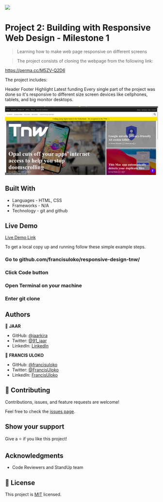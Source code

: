 ![](https://img.shields.io/badge/Microverse-blueviolet)

# Project 2: Building with Responsive Web Design - Milestone 1

> Learning how to make web page responsive on different screens

> The project consists of cloning the webpage from the following link:

https://perma.cc/M5ZV-Q2D6

The project includes:

Header
Footer
Highlight
Latest funding
Every single part of the project was done so it's responsive to different size screen devices like cellphones, tablets, and big monitor desktops.

![screenshot](./ScreenshotRWD.png)


## Built With

- Languages - HTML, CSS
- Frameworks - N/A
- Technology - git and github

## Live Demo

[Live Demo Link](https://francisuloko.github.io/responsive-design-tnw/)

To get a local copy up and running follow these simple example steps.

### Go to github.com/francisuloko/responsive-design-tnw/

### Click Code button

### Open Terminal on your machine

### Enter git clone <repo path>


## Authors

👤 **JAAR**

- GitHub: [@jaarkira](https://https://github.com/jaarkira)
- Twitter: [@91_jaar](https://twitter.com/91_jaar)
- LinkedIn: [LinkedIn](https://https://www.linkedin.com/in/jose-arriaga-63a851204/)

👤 **FRANCIS ULOKO**

- GitHub: [@francisuloko](https://https://github.com/francisuloko)
- Twitter: [@FrancisUloko](https://twitter.com/FrancisUloko)
- LinkedIn: [FrancisUloko](https://linkedin.com/in/FrancisUloko)

## 🤝 Contributing

Contributions, issues, and feature requests are welcome!

Feel free to check the [issues page](issues/).

## Show your support

Give a ⭐️ if you like this project!

## Acknowledgments

- Code Reviewers and StandUp team

## 📝 License

This project is [MIT](lic.url) licensed.

